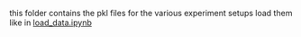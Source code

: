 this folder contains the pkl files for the various experiment setups
load them like in [load_data.ipynb](./../notebooks/load_data.ipynb)